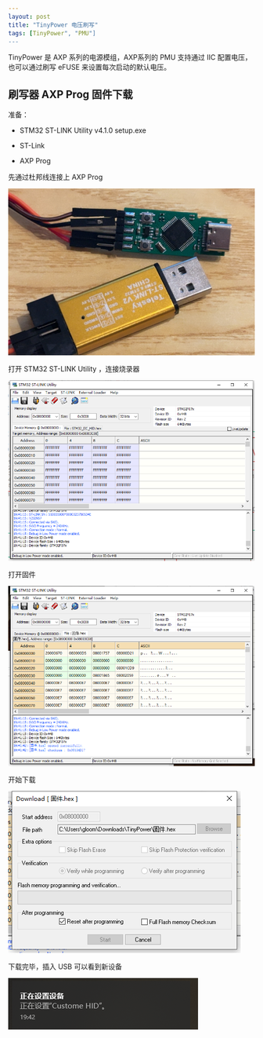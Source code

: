 ```yaml
---
layout: post
title: "TinyPower 电压刷写"
tags: [TinyPower", "PMU"]
---
```


TinyPower 是 AXP 系列的电源模组，AXP系列的 PMU 支持通过 IIC 配置电压，也可以通过刷写 eFUSE 来设置每次启动的默认电压。

## 刷写器 AXP Prog 固件下载

准备：

- STM32 ST-LINK Utility v4.1.0 setup.exe

- ST-Link
- AXP Prog

先通过杜邦线连接上 AXP Prog

![EB51A6BB224FAA5CB867514BAD9F83B1](../assets/post/2024-01-25-20240125/EB51A6BB224FAA5CB867514BAD9F83B1.png)

打开 STM32 ST-LINK Utility ，连接烧录器

![image-20240125194132503](../assets/post/2024-01-25-20240125/image-20240125194132503.png)

打开固件

![image-20240125194149079](../assets/post/2024-01-25-20240125/image-20240125194149079.png)

开始下载

![image-20240125194204956](../assets/post/2024-01-25-20240125/image-20240125194204956.png)

下载完毕，插入 USB 可以看到新设备

![image-20240125194253359](../assets/post/2024-01-25-20240125/image-20240125194253359.png)
